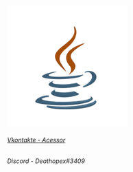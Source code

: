 ![](https://raw.githubusercontent.com/Deathopex/Deathopex/main/java.gif)
###### [Vkontakte - Acessor](https://vk.com/acessor)
###### Discord - Deathopex#3409
